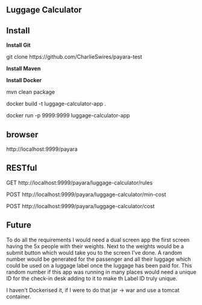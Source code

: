 Luggage Calculator
------------------

Install
-------

<p><b>Install Git</b></p>
<p>git clone https://github.com/CharlieSwires/payara-test</p>
<p><b>Install Maven</b></p>
<p><b>Install Docker</b></p>
<p>mvn clean package</p>
<p>docker build -t luggage-calculator-app .</p>
<p>docker run -p 9999:9999 luggage-calculator-app</p>


browser
-------
<p>http://localhost:9999/payara</p>


RESTful
-------

<p>GET http://localhost:9999/payara/luggage-calculator/rules</p>
<p>POST http://localhost:9999/payara/luggage-calculator/min-cost</p>
<p>POST http://localhost:9999/payara/luggage-calculator/cost</p>


Future
------

<p>To do all the requirements I would need a dual screen app the first screen having the 5x 
people with their weights. Next to the weights would be a submit button which would
take you to the screen I've done. A random number would be  generated for the passenger and all their luggage which could be used on a luggage label once the luggage has been paid for.
This random number if this app was running in many places would need a unique ID for the 
check-in desk adding to it to make th Label ID truly unique.</p>
<p>I haven't Dockerised it, if I were to do that jar -> war and use a tomcat container. </p>
